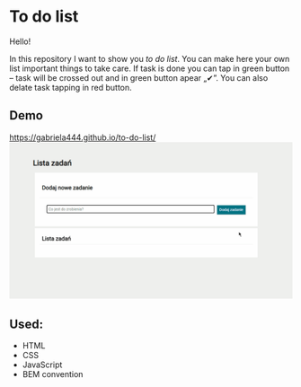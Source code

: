 
# To do list

Hello!

In this repository I want to show you *to do list*. You can make here your own list important things to take care. If task is done you can tap in green button – task will be crossed out and in green button apear „✔”. You can also delate task tapping in red button.

## Demo

https://gabriela444.github.io/to-do-list/
![preview of web](gif/preview.gif)

## Used:  
- HTML  
- CSS  
- JavaScript  
- BEM convention
